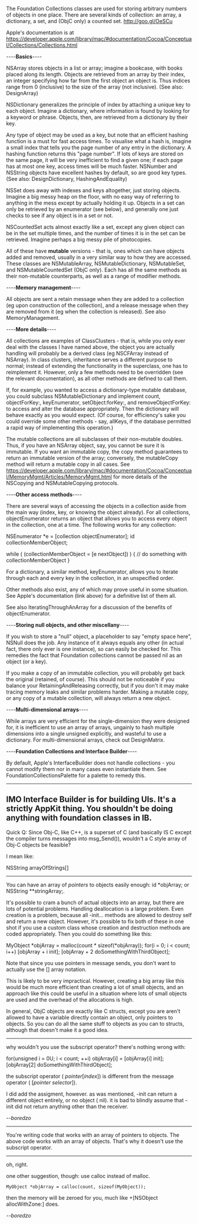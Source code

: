 The Foundation Collections classes are used for storing arbitrary numbers of objects in one place. There are several kinds of collection: an array, a dictionary, a set, and (ObjC only) a counted set. http://goo.gl/OeSCu

Apple's documentation is at https://developer.apple.com/library/mac/#documentation/Cocoa/Conceptual/Collections/Collections.html

----**Basics**----

NSArray stores objects in a list or array; imagine a bookcase, with books placed along its length. Objects are retrieved from an array by their index, an integer specifying how far from the first object an object is. Thus indices range from 0 (inclusive) to the size of the array (not inclusive). (See also: DesignArray)

NSDictionary generalizes the principle of index by attaching a unique key to each object. Imagine a dictionary, where information is found by looking for a keyword or phrase. Objects, then, are retrieved from a dictionary by their key.

Any type of object may be used as a key, but note that an efficient hashing function is a must for fast access times. To visualise what a hash is, imagine a small index that tells you the page number of any entry in the dictionary. A hashing function returns this "page number". If lots of keys are stored on the same page, it will be very inefficient to find a given one; if each page has at most one key, access times will be much faster. NSNumber and NSString objects have excellent hashes by default, so are good key types. (See also: DesignDictionary, HashingAndEquality)

NSSet does away with indexes and keys altogether, just storing objects. Imagine a big messy heap on the floor, with no easy way of referring to anything in the mess except by actually holding it up. Objects in a set can only be retrieved by an enumerator (see below), and generally one just checks to see if any object is in a set or not.

NSCountedSet acts almost exactly like a set, except any given object can be in the set multiple times, and the number of times it is in the set can be retrieved. Imagine perhaps a big messy pile of photocopies.

All of these have **mutable** versions - that is, ones which can have objects added and removed, usually in a very similar way to how they are accessed. These classes are NSMutableArray, NSMutableDictionary, NSMutableSet, and NSMutableCountedSet (ObjC only). Each has all the same methods as their non-mutable counterparts, as well as a range of modifier methods.

----**Memory management**----

All objects are sent a retain message when they are added to a collection (eg upon construction of the collection), and a release message when they are removed from it (eg when the collection is released). See also MemoryManagement.

----**More details**----

All collections are examples of ClassClusters - that is, while you only ever deal with the classes I have named above, the object you are actually handling will probably be a derived class (eg NSCFArray instead of NSArray). In class clusters, inheritance serves a different purpose to normal; instead of extending the functionality in the superclass, one has to reimplement it. However, only a few methods need to be overridden (see the relevant documentation), as all other methods are defined to call them.

If, for example, you wanted to access a dictionary-type mutable database, you could subclass NSMutableDictionary and implement count, objectForKey:, keyEnumerator, setObject:forKey:, and removeObjectForKey: to access and alter the database appropriately. Then the dictionary will behave exactly as you would expect. (Of course, for efficiency's sake you could override some other methods - say, allKeys, if the database permitted a rapid way of implementing this operation.)

The mutable collections are all subclasses of their non-mutable doubles. Thus, if you have an NSArray object, say, you cannot be sure it is immutable. If you want an immutable copy, the copy method guarantees to return an immutable version of the array; conversely, the mutableCopy method will return a mutable copy in all cases. See https://developer.apple.com/library/mac/#documentation/Cocoa/Conceptual/MemoryMgmt/Articles/MemoryMgmt.html for more details of the NSCopying and NSMutableCopying protocols.

----**Other access methods**----

There are several ways of accessing the objects in a collection aside from the main way (index, key, or knowing the object already). For all collections, objectEnumerator returns an object that allows you to access every object in the collection, one at a time. The following works for any collection:

    
 NSEnumerator *e = [collection objectEnumerator];
 id collectionMemberObject;
 
 while ( (collectionMemberObject = [e nextObject]) ) {
     // do something with collectionMemberObject
 }


For a dictionary, a similar method, keyEnumerator, allows you to iterate through each and every key in the collection, in an unspecified order.

Other methods also exist, any of which may prove useful in some situation. See Apple's documentation (link above) for a definitive list of them all.

See also IteratingThroughAnArray for a discussion of the benefits of objectEnumerator.

----**Storing null objects, and other miscellany**----

If you wish to store a "null" object, a placeholder to say "empty space here", NSNull does the job. Any instance of it always equals any other (in actual fact, there only ever is one instance), so can easily be checked for. This remedies the fact that Foundation collections cannot be passed nil as an object (or a key).

If you make a copy of an immutable collection, you will probably get back the original (retained, of course). This should not be noticeable if you balance your RetainingAndReleasing correctly, but if you don't it may make tracing memory leaks and similar problems harder. Making a mutable copy, or any copy of a mutable collection, will always return a new object.

----**Multi-dimensional arrays**----

While arrays are very efficient for the single-dimension they were designed for, it is inefficient to use an array of arrays, ungainly to hash multiple dimensions into a single unsigned explicitly, and wasteful to use a dictionary. For multi-dimensional arrays, check out DesignMatrix.

----**Foundation Collections and Interface Builder**----

By default, Apple's InterfaceBuilder does not handle collections - you cannot modify them nor in many cases even instantiate them. See FoundationCollectionsPalette for a palette to remedy this.

----

IMO Interface Builder is for building UIs. It's a strictly AppKit thing. You shouldn't be doing anything with foundation classes in IB.
----
Quick Q:
Since Obj-C, like C++, is a superset of C (and basically IS C except the compiler turns messages into msg_Send()), wouldn't a C style array of Obj-C objects be feasible?

I mean like:

    
NSString arrayOfStrings[]


----

You can have an array of *pointers* to objects easily enough:     id *objArray; or     NSString **stringArray;.

It's possible to cram a bunch of actual objects into an array, but there are lots of potential problems. Handling deallocation is a large problem. Even creation is a problem, because all     -init... methods are allowed to destroy     self and return a new object. However, it's possible to fix both of these in one shot if you use a custom class whose creation and destruction methods are coded appropriately. Then you could do something like this:
    
 MyObject *objArray = malloc(count * sizeof(*objArray));
 for(i = 0; i < count; i++)
     [objArray + i init];
 [objArray + 2 doSomethingWithThirdObject];

Note that since you use pointers in message sends, you don't want to actually use the [] array notation.

This is likely to be very impractical. However, creating a big array like this would be much more efficient than creating a lot of small objects, and an approach like this could be useful in a situation where lots of small objects are used and the overhead of the allocations is high.

In general, ObjC objects are exactly like C structs, except you are aren't allowed to have a variable directly contain an object, only pointers to objects. So you can do all the same stuff to objects as you can to structs, although that doesn't make it a good idea.

----

why wouldn't you use the subscript operator? there's nothing wrong with:

    
 for(unsigned i = 0U; i < count; ++i)
 	objArray[i] = [objArray[i] init];
 [objArray[2] doSomethingWithThirdObject];


the subscript operator (    *pointer*[*index*]) is different from the message operator (    [*pointer* *selector*]).

I did add the assigment, however. as was mentioned,     -init can return a different object entirely, or no object (    nil). it is bad to blindly assume that     -init did not return anything other than the receiver.

*--boredzo*

----

You're writing code that works with an array of pointers to objects. The above code works with an array of objects. That's why it doesn't use the subscript operator.

----

oh, right.

one other suggestion, though: use calloc instead of malloc.

    MyObject *objArray = calloc(count, sizeof(MyObject));

then the memory will be zeroed for you, much like     +[NSObject allocWithZone:] does.

*--boredzo*
